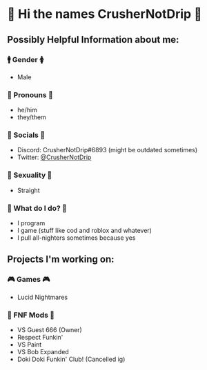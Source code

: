 # 👋 Hi the names **CrusherNotDrip** 👋

## Possibly Helpful Information about me:
### 🚹 Gender 🚺
* Male
### 👨 Pronouns 👩
* he/him
* they/them
### 💬 Socials 💬
* Discord: CrusherNotDrip#6893 (might be outdated sometimes)
* Twitter: [@CrusherNotDrip](https://twitter.com/CrusherNotDrip/)
### 🌈 Sexuality 🌈
* Straight
### 🤔 What do I do? 🤔
* I program
* I game (stuff like cod and roblox and whatever)
* I pull all-nighters sometimes because yes

## Projects I'm working on:
### 🎮 Games 🎮
* Lucid Nightmares

### 🎤 FNF Mods 🎤
* VS Guest 666 (Owner)
* Respect Funkin'
* VS Paint
* VS Bob Expanded
* Doki Doki Funkin' Club! (Cancelled ig)
